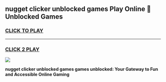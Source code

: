 
## nugget clicker unblocked games Play Online 👋 Unblocked Games
<h3>
<a href="https://premium.freeplayer.one?title=nugget_clicker_unblocked_games&ref=19F">CLICK TO PLAY</a></h3>
<hr>

<h3>
<a href="https://premium.freeplayer.one?title=nugget_clicker_unblocked_games&ref=19F">CLICK 2 PLAY</a>
  
</h3>

<a href="https://premium.freeplayer.one?title=nugget_clicker_unblocked_games&ref=19F"><img src="https://clearcache.store/games.png"></a>


**nugget clicker unblocked games games unblocked: Your Gateway to Fun and Accessible Online Gaming**
